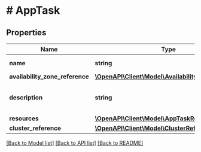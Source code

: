# # AppTask

## Properties

Name | Type | Description | Notes
------------ | ------------- | ------------- | -------------
**name** | **string** | app_task Name. |
**availability_zone_reference** | [**\OpenAPI\Client\Model\AvailabilityZoneReference**](AvailabilityZoneReference.md) |  | [optional]
**description** | **string** | A description for app_task. | [optional]
**resources** | [**\OpenAPI\Client\Model\AppTaskResources**](AppTaskResources.md) |  |
**cluster_reference** | [**\OpenAPI\Client\Model\ClusterReference**](ClusterReference.md) |  | [optional]

[[Back to Model list]](../../README.md#models) [[Back to API list]](../../README.md#endpoints) [[Back to README]](../../README.md)

